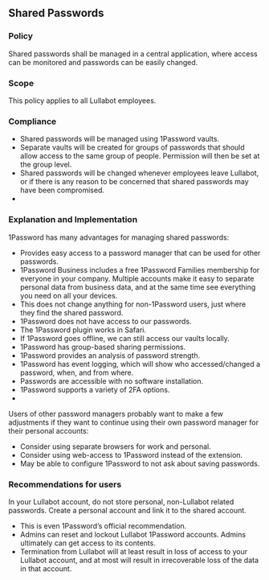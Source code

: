## Shared Passwords

### Policy
Shared passwords shall be managed in a central application, where access can be monitored and passwords can be easily changed.

### Scope
This policy applies to all Lullabot employees.

### Compliance
- Shared passwords will be managed using 1Password vaults.
- Separate vaults will be created for groups of passwords that should allow access to the same group of people. Permission will then be set at the group level.
- Shared passwords will be changed whenever employees leave Lullabot, or if there is any reason to be concerned that shared passwords may have been compromised.
- 
### Explanation and Implementation

1Password has many advantages for managing shared passwords:

- Provides easy access to a password manager that can be used for other passwords.
- 1Password Business includes a free 1Password Families membership for everyone in your company. Multiple accounts make it easy to separate personal data from business data, and at the same time see everything you need on all your devices.
- This does not change anything for non-1Password users, just where they find the shared password.
- 1Password does not have access to our passwords.
- The 1Password plugin works in Safari.
- If 1Password goes offline, we can still access our vaults locally.
- 1Password has group-based sharing permissions.
- 1Password provides an analysis of password strength.
- 1Password has event logging, which will show who accessed/changed a password, when, and from where.
- Passwords are accessible with no software installation.
- 1Password supports a variety of 2FA options.
- 
Users of other password managers probably want to make a few adjustments if they want to continue using their own password manager for their personal accounts:

- Consider using separate browsers for work and personal.
- Consider using web-access to 1Password instead of the extension.
- May be able to configure 1Password to not ask about saving passwords.

### Recommendations for users

In your Lullabot account, do not store personal, non-Lullabot related passwords. Create a personal account and link it to the shared account.

- This is even 1Password’s official recommendation.
- Admins can reset and lockout Lullabot 1Password accounts. Admins ultimately can get access to its contents.
- Termination from Lullabot will at least result in loss of access to your Lullabot account, and at most will result in irrecoverable loss of the data in that account.
